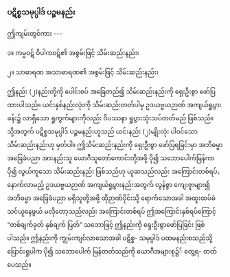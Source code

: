 ### ပဋိစ္စသမုပ္ပါဒ် ပဉ္စမနည်း

ဤကျမ်းတွင်ကား ---

၁။ ကမ္မဝဋ် ဝိပါကဝဋ်၏ အစွမ်းဖြင့် သိမ်းဆည်းနည်း၊

၂။ သာဓာရဏ အသာဓာရဏ၏ အစွမ်းဖြင့် သိမ်းဆည်းနည်း၊

ဤနည်း (၂)နည်းတို့ကို ပေါင်းစပ် အခြေတည်၍ သိမ်းဆည်းနည်းကို ရှေးဦးစွာ ဖော်ပြထားပါသည်။
ယင်းနှစ်နည်းလုံးကို သိမ်းဆည်းတတ်ပါမှ ဥဒယဗ္ဗယဉာဏ် အကျယ်ရှုပွားခန်း၌ လာရှိသော ရှုကွက်များကိုလည်း
ဝိပဿနာ ရှုပွားသုံးသပ်တတ်မည် ဖြစ်သည်။ သို့အတွက် ပဋိစ္စသမုပ္ပါဒ် ပဉ္စမနည်းဟူသည် ယင်းနည်း (၂)မျိုးလုံး
ပါဝင်သော သိမ်းဆည်းနည်းဟု မှတ်ပါ။ ဤသိမ်းဆည်းနည်းကို ရှေးဦးစွာ ဖော်ပြရခြင်းမှာ အဘိဓမ္မာ အခြေခံပညာ
အားနည်းသူ ယောဂီသူတော်ကောင်းတို့အဖို့ ပို၍ သဘောပေါက်မြန်ကာ ပို၍ လွယ်ကူသော သိမ်းဆည်းနည်း
ဖြစ်သည်ဟု ယူဆသည်လည်း အကြောင်းတစ်ရပ်， နောက်လာမည့် ဥဒယဗ္ဗယဉာဏ် အကျယ်ရှုပွားနည်းအတွက်
လွန်စွာ ကျေးဇူးများ၍ အဘိဓမ္မာ အခြေခံပညာ မရှိသူတို့အဖို့ ထိုဉာဏ်ပိုင်းသို့ ရောက်သောအခါ အထူးထပ်မံ
သင်ယူနေဖွယ် မလိုတော့သည်လည်း အကြောင်းတစ်ရပ် ဤအကြောင်းနှစ်ရပ်ကြောင့် “တစ်ချက်ခုတ် နှစ်ချက်
ပြတ်” သဘောဖြင့် ဤနည်းကို ရှေးဦးစွာဖော်ပြခြင်း ဖြစ်ပါသည်။ ဤနည်းကို ကျွမ်းကျင်လာသောအခါ ပဋိစ္စ-
သမုပ္ပါဒ် ပထမနည်းစသည်သို့ ပြောင်းရှုပါက ပို၍ သဘောပေါက် မြန်တတ်သည်ကို ယောဂီအများစု၌် တွေ့ရ-
တတ်ပေသည်။
